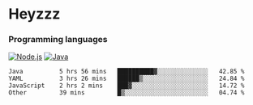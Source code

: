 # Heyzzz  

### Programming languages  

[![Node.js](https://img.shields.io/badge/-Node.js-262626?style=for-the-badge)](https://nodejs.org)
[![Java](https://img.shields.io/badge/-Java-262626?style=for-the-badge)](https://java.com)

<!--START_SECTION:waka-->

```text
Java          5 hrs 56 mins   ██████████▓░░░░░░░░░░░░░░   42.85 %
YAML          3 hrs 26 mins   ██████▒░░░░░░░░░░░░░░░░░░   24.84 %
JavaScript    2 hrs 2 mins    ███▓░░░░░░░░░░░░░░░░░░░░░   14.72 %
Other         39 mins         █▒░░░░░░░░░░░░░░░░░░░░░░░   04.74 %
```

<!--END_SECTION:waka-->
